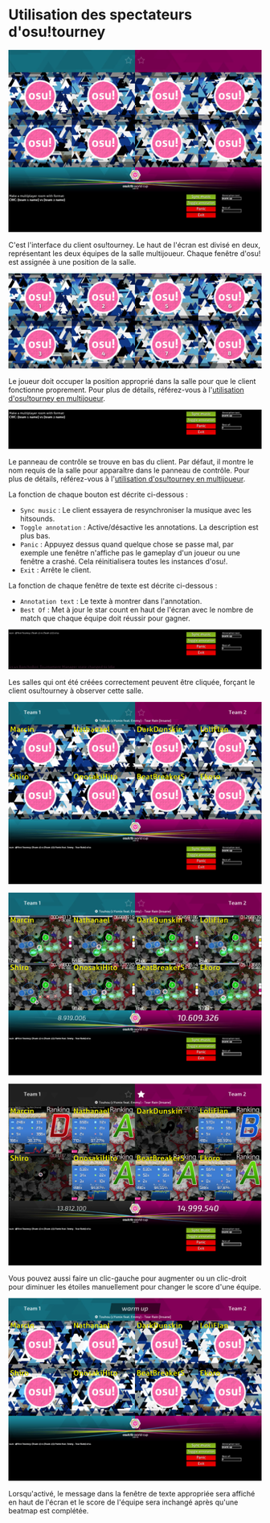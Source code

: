 # Utilisation des spectateurs d'osu!tourney

![interface d'osu!tourney](img/Osutourneymain.png "Interface basique du client osu!tourney")

C'est l'interface du client osu!tourney. Le haut de l'écran est divisé en deux, représentant les deux équipes de la salle multijoueur.
Chaque fenêtre d'osu! est assignée à une position de la salle.

![Les joueurs sont assignés à leur fenêtre se basant sur leur position dans la salle](img/Osutourneywindows.png)

Le joueur doit occuper la position approprié dans la salle pour que le client fonctionne proprement. Pour plus de détails, référez-vous à l'[utilisation d'osu!tourney en multijoueur](/wiki/osu!tourney/Multiplayer_usage).

![Panneau de contrôle d'osu!tourney](img/Osutourneypanel.png)

Le panneau de contrôle se trouve en bas du client. Par défaut, il montre le nom requis de la salle pour apparaître dans le panneau de contrôle. Pour plus de détails, référez-vous à l'[utilisation d'osu!tourney en multijoueur](/wiki/osu!tourney/Multiplayer_usage).

La fonction de chaque bouton est décrite ci-dessous :

- `Sync music` : Le client essayera de resynchroniser la musique avec les hitsounds.
- `Toggle annotation` : Active/désactive les annotations. La description est plus bas.
- `Panic` : Appuyez dessus quand quelque chose se passe mal, par exemple une fenêtre n'affiche pas le gameplay d'un joueur ou une fenêtre a crashé. Cela réinitialisera toutes les instances d'osu!.
- `Exit` : Arrête le client.

La fonction de chaque fenêtre de texte est décrite ci-dessous :

- `Annotation text` : Le texte à montrer dans l'annotation.
- `Best Of` : Met à jour le star count en haut de l'écran avec le nombre de match que chaque équipe doit réussir pour gagner.

![Quand une salle est créée correctement, cela sera listé à la place des instructions](img/Osutourneyroomlist.png)

Les salles qui ont été créées correctement peuvent être cliquée, forçant le client osu!tourney à observer cette salle.

![Les équipes et les noms de joueur sont assignés automatiquement](img/Osutourneyidle.png)

![Les scores actuels et la musique actuellement jouée sont affichés](img/Osutourneyspectate.png)

![Un gagnant est déclaré à la conclusion d'un match, et une étoile sera remplie pour l'équipe gagnante. les joueurs ayant perdus sont noircis.](img/Osutourneyresults.png)

Vous pouvez aussi faire un clic-gauche pour augmenter ou un clic-droit pour diminuer les étoiles manuellement pour changer le score d'une équipe.

![Un message peut être affiché en activant l'annotation depuis le panneau de contrôle](img/Osutourneywarmup.png)

Lorsqu'activé, le message dans la fenêtre de texte appropriée sera affiché en haut de l'écran et le score de l'équipe sera inchangé après qu'une beatmap est complétée.
